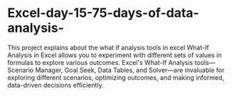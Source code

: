 # Excel-day-15-75-days-of-data-analysis-
This project explains about the what if analysis tools in excel
What-If Analysis in Excel allows you to experiment with different sets of values in formulas to explore various outcomes.
Excel's What-If Analysis tools—Scenario Manager, Goal Seek, Data Tables, and Solver—are invaluable for exploring different scenarios, optimizing outcomes, and making informed, data-driven decisions efficiently.
